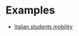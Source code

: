 # Examples

- [Italian students mobility](https://github.com/bavla/ibm3m/tree/master/examples/students)
